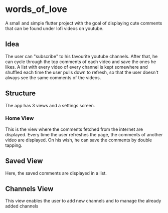 # words_of_love

A small and simple flutter project with the goal of displaying cute comments that can be found under lofi videos on youtube.

## Idea

The user can "subscribe" to his favourite youtube channels. After that, he can cycle through the top comments of each video and save the ones he likes. A list with every video of every channel is kept somewhere and shuffled each time the user pulls down to refresh, so that the user doesn't always see the same comments of the videos. 

## Structure

The app has 3 views and a settings screen.

### Home View

This is the view where the comments fetched from the internet are displayed. Every time the user refreshes the page, the comments of another video are displayed. On his wish, he can save the comments by double tapping.

## Saved View

Here, the saved comments are displayed in a list.

## Channels View

This view enables the user to add new channels and to manage the already added channels